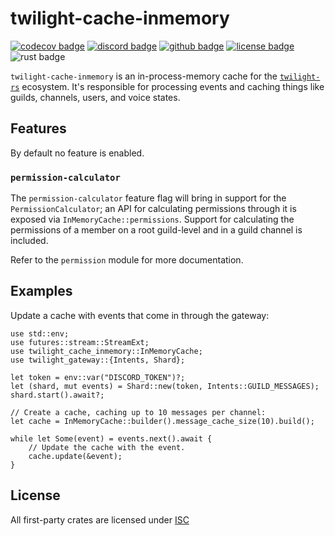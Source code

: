 <!-- cargo-sync-readme start -->

# twilight-cache-inmemory

[![codecov badge][]][codecov link] [![discord badge][]][discord link] [![github badge][]][github link] [![license badge][]][license link] ![rust badge]

`twilight-cache-inmemory` is an in-process-memory cache for the
[`twilight-rs`] ecosystem. It's responsible for processing events and
caching things like guilds, channels, users, and voice states.

## Features

By default no feature is enabled.

### `permission-calculator`

The `permission-calculator` feature flag will bring in support for the
`PermissionCalculator`; an API for calculating permissions through it is
exposed via `InMemoryCache::permissions`. Support for calculating the
permissions of a member on a root guild-level and in a guild channel is
included.

Refer to the `permission` module for more documentation.

## Examples

Update a cache with events that come in through the gateway:

```rust,no_run
use std::env;
use futures::stream::StreamExt;
use twilight_cache_inmemory::InMemoryCache;
use twilight_gateway::{Intents, Shard};

let token = env::var("DISCORD_TOKEN")?;
let (shard, mut events) = Shard::new(token, Intents::GUILD_MESSAGES);
shard.start().await?;

// Create a cache, caching up to 10 messages per channel:
let cache = InMemoryCache::builder().message_cache_size(10).build();

while let Some(event) = events.next().await {
    // Update the cache with the event.
    cache.update(&event);
}
```

## License

All first-party crates are licensed under [ISC][LICENSE.md]

[LICENSE.md]: https://github.com/twilight-rs/twilight/blob/main/LICENSE.md
[`twilight-rs`]: https://github.com/twilight-rs/twilight
[codecov badge]: https://img.shields.io/codecov/c/gh/twilight-rs/twilight?logo=codecov&style=for-the-badge&token=E9ERLJL0L2
[codecov link]: https://app.codecov.io/gh/twilight-rs/twilight/
[discord badge]: https://img.shields.io/discord/745809834183753828?color=%237289DA&label=discord%20server&logo=discord&style=for-the-badge
[discord link]: https://discord.gg/7jj8n7D
[docs:discord:sharding]: https://discord.com/developers/docs/topics/gateway#sharding
[github badge]: https://img.shields.io/badge/github-twilight-6f42c1.svg?style=for-the-badge&logo=github
[github link]: https://github.com/twilight-rs/twilight
[license badge]: https://img.shields.io/badge/license-ISC-blue.svg?style=for-the-badge&logo=pastebin
[license link]: https://github.com/twilight-rs/twilight/blob/main/LICENSE.md
[rust badge]: https://img.shields.io/badge/rust-1.53+-93450a.svg?style=for-the-badge&logo=rust

<!-- cargo-sync-readme end -->
